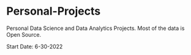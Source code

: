 # Personal-Projects
Personal Data Science and Data Analytics Projects. Most of the data is Open Source.  


Start Date: 6-30-2022
